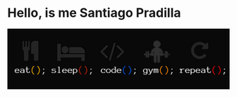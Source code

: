# Hello, is me Santiago Pradilla

![.](https://github.com/SaPradilla/SaPradilla/blob/main/wallpaperme.jpg)
